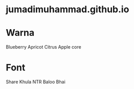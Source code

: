 # jumadimuhammad.github.io

# Warna
Blueberry
Apricot
Citrus
Apple core

# Font
Share
Khula
NTR
Baloo Bhai